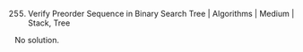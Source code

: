 255. Verify Preorder Sequence in Binary Search Tree | Algorithms | Medium | Stack, Tree

No solution.
